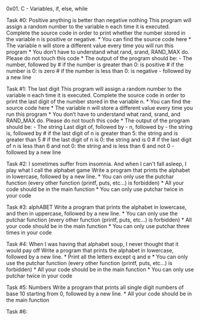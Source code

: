 0x01. C - Variables, if, else, while

Task #0: Positive anything is better than negative nothing
This program will assign a random number to the variable n each time it is executed. Complete the source code in order to print whether the number stored in the variable n is positive or negative.
	* You can find the source code here
	* The variable n will store a different value every time you will run this program
	* You don’t have to understand what rand, srand, RAND_MAX do. Please do not touch this code
	* The output of the program should be:
		- The number, followed by
			# if the number is greater than 0: is positive
			# if the number is 0: is zero
			# if the number is less than 0: is negative
		- followed by a new line

Task #1: The last digit
This program will assign a random number to the variable n each time it is executed. Complete the source code in order to print the last digit of the number stored in the variable n.
	* You can find the source code here
	* The variable n will store a different value every time you run this program
	* You don’t have to understand what rand, srand, and RAND_MAX do. Please do not touch this code
	* The output of the program should be:
		- The string Last digit of, followed by
		- n, followed by
		- the string is, followed by
			# if the last digit of n is greater than 5: the string and is greater than 5
			# if the last digit of n is 0: the string and is 0
			# if the last digit of n is less than 6 and not 0: the string and is less than 6 and not 0
		- followed by a new line

Task #2: I sometimes suffer from insomnia. And when I can't fall asleep, I play what I call the alphabet game
Write a program that prints the alphabet in lowercase, followed by a new line.
	* You can only use the putchar function (every other function (printf, puts, etc…) is forbidden)
	* All your code should be in the main function
	* You can only use putchar twice in your code

Task #3: alphABET
Write a program that prints the alphabet in lowercase, and then in uppercase, followed by a new line.
	* You can only use the putchar function (every other function (printf, puts, etc…) is forbidden)
	* All your code should be in the main function
	* You can only use putchar three times in your code

Task #4: When I was having that alphabet soup, I never thought that it would pay off
Write a program that prints the alphabet in lowercase, followed by a new line.
	* Print all the letters except q and e
	* You can only use the putchar function (every other function (printf, puts, etc…) is forbidden)
	* All your code should be in the main function
	* You can only use putchar twice in your code

Task #5: Numbers
Write a program that prints all single digit numbers of base 10 starting from 0, followed by a new line.
	* All your code should be in the main function

Task #6: 
